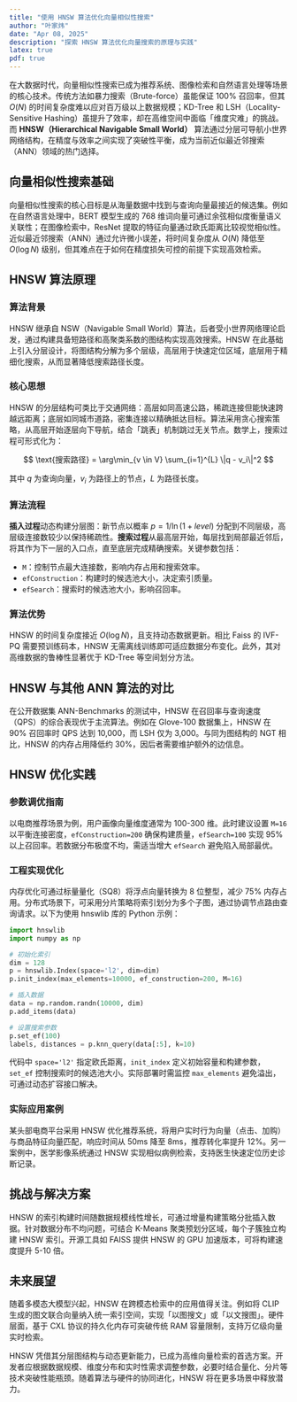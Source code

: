 ```yaml
---
title: "使用 HNSW 算法优化向量相似性搜索"
author: "叶家炜"
date: "Apr 08, 2025"
description: "探索 HNSW 算法优化向量搜索的原理与实践"
latex: true
pdf: true
---
```


在大数据时代，向量相似性搜索已成为推荐系统、图像检索和自然语言处理等场景的核心技术。传统方法如暴力搜索（Brute-force）虽能保证 100% 召回率，但其 $O(N)$ 的时间复杂度难以应对百万级以上数据规模；KD-Tree 和 LSH（Locality-Sensitive Hashing）虽提升了效率，却在高维空间中面临「维度灾难」的挑战。而 **HNSW（Hierarchical Navigable Small World）** 算法通过分层可导航小世界网络结构，在精度与效率之间实现了突破性平衡，成为当前近似最近邻搜索（ANN）领域的热门选择。

## 向量相似性搜索基础
向量相似性搜索的核心目标是从海量数据中找到与查询向量最接近的候选集。例如在自然语言处理中，BERT 模型生成的 768 维词向量可通过余弦相似度衡量语义关联性；在图像检索中，ResNet 提取的特征向量通过欧氏距离比较视觉相似性。近似最近邻搜索（ANN）通过允许微小误差，将时间复杂度从 $O(N)$ 降低至 $O(\log N)$ 级别，但其难点在于如何在精度损失可控的前提下实现高效检索。

## HNSW 算法原理

### 算法背景
HNSW 继承自 NSW（Navigable Small World）算法，后者受小世界网络理论启发，通过构建具备短路径和高聚类系数的图结构实现高效搜索。HNSW 在此基础上引入分层设计，将图结构分解为多个层级，高层用于快速定位区域，底层用于精细化搜索，从而显著降低搜索路径长度。

### 核心思想
HNSW 的分层结构可类比于交通网络：高层如同高速公路，稀疏连接但能快速跨越远距离；底层如同城市道路，密集连接以精确抵达目标。算法采用贪心搜索策略，从高层开始逐层向下导航，结合「跳表」机制跳过无关节点。数学上，搜索过程可形式化为：

$$
\text{搜索路径} = \arg\min_{v \in V} \sum_{i=1}^{L} \|q - v_i\|^2
$$

其中 $q$ 为查询向量，$v_i$ 为路径上的节点，$L$ 为路径长度。

### 算法流程
**插入过程**动态构建分层图：新节点以概率 $p = 1/\ln\left(1 + level\right)$ 分配到不同层级，高层级连接数较少以保持稀疏性。**搜索过程**从最高层开始，每层找到局部最近邻后，将其作为下一层的入口点，直至底层完成精确搜索。关键参数包括：
- `M`：控制节点最大连接数，影响内存占用和搜索效率。
- `efConstruction`：构建时的候选池大小，决定索引质量。
- `efSearch`：搜索时的候选池大小，影响召回率。

### 算法优势
HNSW 的时间复杂度接近 $O(\log N)$，且支持动态数据更新。相比 Faiss 的 IVF-PQ 需要预训练码本，HNSW 无需离线训练即可适应数据分布变化。此外，其对高维数据的鲁棒性显著优于 KD-Tree 等空间划分方法。

## HNSW 与其他 ANN 算法的对比
在公开数据集 ANN-Benchmarks 的测试中，HNSW 在召回率与查询速度（QPS）的综合表现优于主流算法。例如在 Glove-100 数据集上，HNSW 在 90% 召回率时 QPS 达到 10,000，而 LSH 仅为 3,000。与同为图结构的 NGT 相比，HNSW 的内存占用降低约 30%，因后者需要维护额外的边信息。

## HNSW 优化实践

### 参数调优指南
以电商推荐场景为例，用户画像向量维度通常为 100-300 维。此时建议设置 `M=16` 以平衡连接密度，`efConstruction=200` 确保构建质量，`efSearch=100` 实现 95% 以上召回率。若数据分布极度不均，需适当增大 `efSearch` 避免陷入局部最优。

### 工程实现优化
内存优化可通过标量量化（SQ8）将浮点向量转换为 8 位整型，减少 75% 内存占用。分布式场景下，可采用分片策略将索引划分为多个子图，通过协调节点路由查询请求。以下为使用 hnswlib 库的 Python 示例：

```python
import hnswlib
import numpy as np

# 初始化索引
dim = 128
p = hnswlib.Index(space='l2', dim=dim)
p.init_index(max_elements=10000, ef_construction=200, M=16)

# 插入数据
data = np.random.randn(10000, dim)
p.add_items(data)

# 设置搜索参数
p.set_ef(100)
labels, distances = p.knn_query(data[:5], k=10)
```

代码中 `space='l2'` 指定欧氏距离，`init_index` 定义初始容量和构建参数，`set_ef` 控制搜索时的候选池大小。实际部署时需监控 `max_elements` 避免溢出，可通过动态扩容接口解决。

### 实际应用案例
某头部电商平台采用 HNSW 优化推荐系统，将用户实时行为向量（点击、加购）与商品特征向量匹配，响应时间从 50ms 降至 8ms，推荐转化率提升 12%。另一案例中，医学影像系统通过 HNSW 实现相似病例检索，支持医生快速定位历史诊断记录。

## 挑战与解决方案
HNSW 的索引构建时间随数据规模线性增长，可通过增量构建策略分批插入数据。针对数据分布不均问题，可结合 K-Means 聚类预划分区域，每个子簇独立构建 HNSW 索引。开源工具如 FAISS 提供 HNSW 的 GPU 加速版本，可将构建速度提升 5-10 倍。

## 未来展望
随着多模态大模型兴起，HNSW 在跨模态检索中的应用值得关注。例如将 CLIP 生成的图文联合向量纳入统一索引空间，实现「以图搜文」或「以文搜图」。硬件层面，基于 CXL 协议的持久化内存可突破传统 RAM 容量限制，支持万亿级向量实时检索。

HNSW 凭借其分层图结构与动态更新能力，已成为高维向量检索的首选方案。开发者应根据数据规模、维度分布和实时性需求调整参数，必要时结合量化、分片等技术突破性能瓶颈。随着算法与硬件的协同进化，HNSW 将在更多场景中释放潜力。
